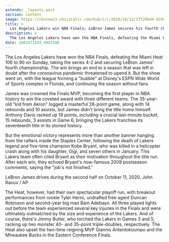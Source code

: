 ```yaml
--- 
extends: _layouts.post 
section: content 
image: https://cbsnews3.cbsistatic.com/hub/i/r/2020/10/12/17f29bd4-429e-46a8-8e44-60b40e12359e/thumbnail/1200x630/4dca235aa8bb87ff3e4ce01d97fb3e3a/ap-20286044777180.jpg 
title: > 
  Los Angeles Lakers win NBA Finals; LeBron James secures his fourth championship 
description: > 
  The Los Angeles Lakers have won the NBA Finals, defeating the Miami Heat 106 to 90 on Sunday, taking the series 4-2 and securing LeBron James' fourth championship.The win brings an end to a season that was left in doubt after the coronavirus pandemic threatened to upend it.James was crowned the Finals MVP, becoming the first player in NBA history to win the coveted award with three different teams.This Lakers team often cited Bryant as their motivation throughout the title run.The Heat also upset the two-time reigning MVP Giannis Antentokoumpo and the Milwaukee Bucks in the Eastern Conference Finals. 
date: 1602471203.4953296 
--- 
```

The Los Angeles Lakers have won the NBA Finals, defeating the Miami Heat 106 to 90 on Sunday, taking the series 4-2 and securing LeBron James' fourth championship. The win brings an end to a season that was left in doubt after the coronavirus pandemic threatened to upend it. But the show went on, with the league forming a "bubble" at Disney's ESPN Wide World of Sports complex in Florida, and continuing the season without fans.

James was crowned the Finals MVP, becoming the first player in NBA history to win the coveted award with three different teams. The 35-year-old "kid from Akron" logged a masterful 28-point game, along with 14 rebounds and 10 assists, but James didn't bring the title home himself. Anthony Davis racked up 19 points, including a crucial last-minute bucket, 15 rebounds, 3 assists in Game 6, bringing the Lakers franchise its seventeenth title in its storied history.

But the emotional victory represents more than another banner hanging from the rafters inside the Staples Center, following the death of Lakers legend and five-time champion Kobe Bryant, who was killed in a helicopter crash along with his daughter, Gigi, and seven others in January. This Lakers team often cited Bryant as their motivation throughout the title run. After each win, they echoed Bryant's now-famous 2009 postseason comments, saying the "job's not finished."

LeBron James drives during the second half on October 11, 2020. John Raoux / AP

The Heat, however, had their own spectacular playoff run, with breakout performances from rookie Tyler Herro, undrafted free agent Duncan Robinson and second-year big man Bam Adebayo. All three played lights out before the team experienced several key injuries in the Finals and were ultimately outmatched by the size and experience of the Lakers. And of course, there's Jimmy Butler, who torched the Lakers in Games 3 and 5, racking up two monster 40- and 35-point triple-doubles, respectively. The Heat also upset the two-time reigning MVP Giannis Antentokoumpo and the Milwaukee Bucks in the Eastern Conference Finals.